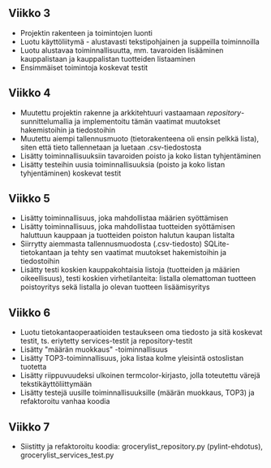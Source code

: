 ## Viikko 3
- Projektin rakenteen ja toimintojen luonti
- Luotu käyttöliitymä - alustavasti tekstipohjainen ja suppeilla toiminnoilla
- Luotu alustavaa toiminnallisuutta, mm. tavaroiden lisääminen kauppalistaan ja kauppalistan tuotteiden listaaminen
- Ensimmäiset toimintoja koskevat testit

## Viikko 4
- Muutettu projektin rakenne ja arkkitehtuuri vastaamaan *repository*-sunnittelumallia ja implementoitu tämän vaatimat muutokset hakemistoihin ja tiedostoihin
- Muutettu aiempi tallennusmuoto (tietorakenteena oli ensin pelkkä lista), siten että tieto tallennetaan ja luetaan .csv-tiedostosta
- Lisätty toiminnallisuuksiin tavaroiden poisto ja koko listan tyhjentäminen
- Lisätty testeihin uusia toiminnallisuuksia (poisto ja koko listan tyhjentäminen) koskevat testit

## Viikko 5
- Lisätty toiminnallisuus, joka mahdollistaa määrien syöttämisen
- Lisätty toiminnallisuus, joka mahdollistaa tuotteiden syöttämisen haluttuun kauppaan ja tuotteiden poiston halutun kaupan listalta
- Siirrytty aiemmasta tallennusmuodosta (.csv-tiedosto) SQLite-tietokantaan ja tehty sen vaatimat muutokset hakemistoihin ja tiedostoihin
- Lisätty testi koskien kauppakohtaisia listoja (tuotteiden ja määrien oikeellisuus), testi koskien virhetilanteita: listalla olemattoman tuotteen poistoyritys sekä listalla jo olevan tuotteen lisäämisyritys 

## Viikko 6
- Luotu tietokantaoperaatioiden testaukseen oma tiedosto ja sitä koskevat testit, ts. eriytetty services-testit ja repository-testit
- Lisätty "määrän muokkaus" -toiminnallisuus
- Lisätty TOP3-toiminnallisuus, joka listaa kolme yleisintä ostoslistan tuotetta
- Lisätty riippuvuudeksi ulkoinen termcolor-kirjasto, jolla toteutettu värejä tekstikäyttöliittymään
- Lisätty testejä uusille toiminnallisuuksille (määrän muokkaus, TOP3) ja refaktoroitu vanhaa koodia

## Viikko 7
- Siistitty ja refaktoroitu koodia: grocerylist_repository.py (pylint-ehdotus), grocerylist_services_test.py
